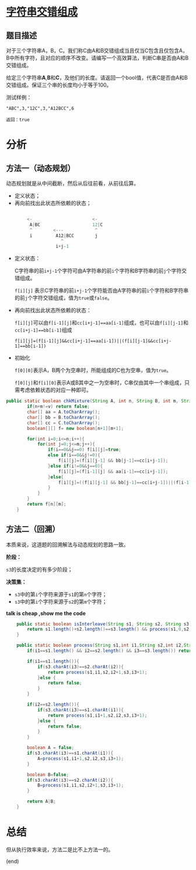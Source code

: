 # [字符串交错组成](https://www.lintcode.com/problem/interleaving-string/description)

## 题目描述

对于三个字符串A，B，C。我们称C由A和B交错组成当且仅当C包含且仅包含A，B中所有字符，且对应的顺序不改变。请编写一个高效算法，判断C串是否由A和B交错组成。

给定三个字符串**A**,**B**和**C**，及他们的长度。请返回一个bool值，代表C是否由A和B交错组成。保证三个串的长度均小于等于100。

测试样例：

```
"ABC",3,"12C",3,"A12BCC",6
```
```
返回：true
```

# 分析

## 方法一（动态规划）

动态规划就是从中间截断，然后从后往前看，从前往后算。

* 定义状态；
* 再向前找出此状态所依赖的状态；

```java

        <-                       <-
         A|BC                    12|C
         ^        <---            ^                
         i         A12|BCC        j     
                     ^
                   i+j-1  
```

* 定义状态：

  C字符串的前```i+j-1```个字符可由A字符串的前```i```个字符和B字符串的前```j```个字符交错组成。

  ```f[i][j]``` 表示C字符串的前```i+j-1```个字符能否由A字符串的前```i```个字符和B字符串的前```j```个字符交错组成，值为```true```或```false```。

* 再向前找出此状态所依赖的状态：

  ```f[i][j]```可以由```f[i-1][j]```和```cc[i+j-1]==aa[i-1]```组成，也可以由```f[i][j-1]```和```cc[i+j-1]==bb[i-1]```组成

  ```f[i][j]=(f[i-1][j]&&cc[i+j-1]==aa[i-1])||(f[i][j-1]&&cc[i+j-1]==bb[i-1])```

* 初始化

  ```f[0][0]```表示A，B两个为空串时，所能组成的C也为空串，值为```true```。

  ```f[0][j]```和```f[i][0]```表示A或B其中之一为空串时，C串仅由其中一个串组成，只需考虑依赖状态的对应一种即可。

```java
public static boolean chkMixture(String A, int n, String B, int m, String C, int v) {
        if(n+m!=v) return false;
        char[] aa = A.toCharArray();
        char[] bb = B.toCharArray();
        char[] cc = C.toCharArray();
        boolean[][] f= new boolean[n+1][m+1];

        for(int i=0;i<=n;i++){
            for(int j=0;j<=m;j++){
                if(i==0&&j==0) f[i][j]=true;
                else if(i==0&&j!=0){
                    f[i][j]=(f[i][j-1] && bb[j-1]==cc[i+j-1]);
                }else if(i!=0&&j==0){
                    f[i][j]=(f[i-1][j] && aa[i-1]==cc[i+j-1]);
                }else{
                    f[i][j]=((f[i][j-1] && bb[j-1]==cc[i+j-1])||(f[i-1][j] && aa[i-1]==cc[i+j-1]));
                }
            }
        }
        return f[n][m];
    }
```

## 方法二（回溯）

本质来说，这道题的回溯解法与动态规划的思路一致。

**阶段：**

`s3`的长度决定的有多少阶段；

**决策集：**

* `s3`中的第`i`个字符来源于`s1`的第`n`个字符；
* `s3`中的第`i`个字符来源于`s2`的第`m`个字符；

**talk is cheap ,show me the code**

```java
    public static boolean isInterleave(String s1, String s2, String s3) {
        return s1.length()+s2.length()==s3.length() && process(s1,0,s2,0,s3,0);
    }

    public static boolean process(String s1,int i1,String s2,int i2,String s3, int i3){
        if(i1==s1.length() && i2==s2.length() && i3==s3.length()) return true;

        if(i1==s1.length()){
            if(s3.charAt(i3)==s2.charAt(i2)){
                return process(s1,i1,s2,i2+1,s3,i3+1);
            }else {
                return false;
            }
        }

        if(i2==s2.length()){
            if(s3.charAt(i3)==s1.charAt(i1)){
                return process(s1,i1+1,s2,i2,s3,i3+1);
            }else {
                return false;
            }
        }

        boolean A = false;
        if(s3.charAt(i3)==s1.charAt(i1)){
            A=process(s1,i1+1,s2,i2,s3,i3+1);
        }

        boolean B=false;
        if(s3.charAt(i3)==s2.charAt(i2)){
            B=process(s1,i1,s2,i2+1,s3,i3+1);
        }

        return A|B;
    }
```

# 总结

但从执行效率来说，方法二是比不上方法一的。

(end)

